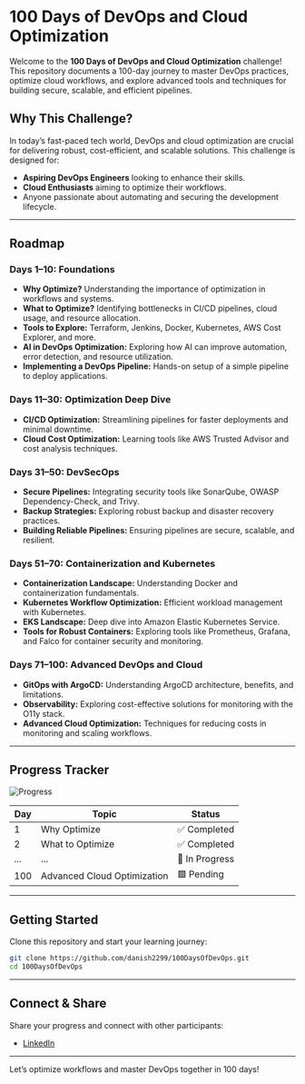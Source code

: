 # 100 Days of DevOps and Cloud Optimization

Welcome to the **100 Days of DevOps and Cloud Optimization** challenge! This repository documents a 100-day journey to master DevOps practices, optimize cloud workflows, and explore advanced tools and techniques for building secure, scalable, and efficient pipelines.

## **Why This Challenge?**
In today’s fast-paced tech world, DevOps and cloud optimization are crucial for delivering robust, cost-efficient, and scalable solutions. This challenge is designed for:

- **Aspiring DevOps Engineers** looking to enhance their skills.
- **Cloud Enthusiasts** aiming to optimize their workflows.
- Anyone passionate about automating and securing the development lifecycle.

---

## **Roadmap**
### **Days 1–10: Foundations**
- **Why Optimize?** Understanding the importance of optimization in workflows and systems.
- **What to Optimize?** Identifying bottlenecks in CI/CD pipelines, cloud usage, and resource allocation.
- **Tools to Explore:** Terraform, Jenkins, Docker, Kubernetes, AWS Cost Explorer, and more.
- **AI in DevOps Optimization:** Exploring how AI can improve automation, error detection, and resource utilization.
- **Implementing a DevOps Pipeline:** Hands-on setup of a simple pipeline to deploy applications.

### **Days 11–30: Optimization Deep Dive**
- **CI/CD Optimization:** Streamlining pipelines for faster deployments and minimal downtime.
- **Cloud Cost Optimization:** Learning tools like AWS Trusted Advisor and cost analysis techniques.

### **Days 31–50: DevSecOps**
- **Secure Pipelines:** Integrating security tools like SonarQube, OWASP Dependency-Check, and Trivy.
- **Backup Strategies:** Exploring robust backup and disaster recovery practices.
- **Building Reliable Pipelines:** Ensuring pipelines are secure, scalable, and resilient.

### **Days 51–70: Containerization and Kubernetes**
- **Containerization Landscape:** Understanding Docker and containerization fundamentals.
- **Kubernetes Workflow Optimization:** Efficient workload management with Kubernetes.
- **EKS Landscape:** Deep dive into Amazon Elastic Kubernetes Service.
- **Tools for Robust Containers:** Exploring tools like Prometheus, Grafana, and Falco for container security and monitoring.

### **Days 71–100: Advanced DevOps and Cloud**
- **GitOps with ArgoCD:** Understanding ArgoCD architecture, benefits, and limitations.
- **Observability:** Exploring cost-effective solutions for monitoring with the O11y stack.
- **Advanced Cloud Optimization:** Techniques for reducing costs in monitoring and scaling workflows.
  
---

## **Progress Tracker**
![Progress](https://img.shields.io/badge/Progress-0%25-blue)

| Day | Topic                                 | Status     |
|-----|---------------------------------------|------------|
| 1   | Why Optimize                          | ✅ Completed |
| 2   | What to Optimize                      | ✅ Completed |
| ... | ...                                   | 🚧 In Progress |
| 100 | Advanced Cloud Optimization           | 🟩 Pending   |

---

## **Getting Started**
Clone this repository and start your learning journey:
```bash
git clone https://github.com/danish2299/100DaysOfDevOps.git
cd 100DaysOfDevOps
```

---

## **Connect & Share**
Share your progress and connect with other participants:
- [LinkedIn](www.linkedin.com/in/danish-buksh-b11a27280)

---

Let’s optimize workflows and master DevOps together in 100 days!
